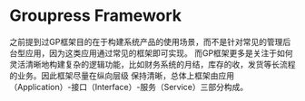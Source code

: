# Groupress Framework 

之前提到过GP框架目的在于构建系统产品的使用场景，而不是针对常见的管理后台型应用，因为这类应用通过常见的框架即可实现。
而GP框架更多是关注于如何灵活清晰地构建复杂的逻辑功能，比如财务系统的月结，库存的收，发货等长流程的业务。因此框架尽量在纵向层级
保持清晰，总体上框架由应用（Application）-接口（Interface）-服务（Service）三部分构成。



